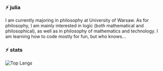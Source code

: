 ### ⚡ julia 
I am currently majoring in philosophy at University of Warsaw. As for philosophy, I am mainly interested in logic (both mathematical and philosophical), as well as in philosophy of mathematics and technology. I am learning how to code mostly for fun, but who knows...

### ⚡ stats
![Top Langs](https://github-readme-stats.vercel.app/api/top-langs/?username=P4R4D1GMSH1FT&theme=dracula)

<!--
**P4R4D1GMSH1FT/P4R4D1GMSH1FT** is a ✨ _special_ ✨ repository because its `README.md` (this file) appears on your GitHub profile.

Here are some ideas to get you started:

- 🔭 I’m currently working on ...
- 🌱 I’m currently learning ...
- 👯 I’m looking to collaborate on ...
- 🤔 I’m looking for help with ...
- 💬 Ask me about ...
- 📫 How to reach me: ...
- 😄 Pronouns: ...
- ⚡ Fun fact: ...
-->
